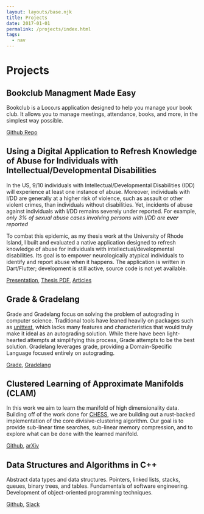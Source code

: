 ```yaml
---
layout: layouts/base.njk
title: Projects
date: 2017-01-01
permalink: /projects/index.html
tags:
  - nav
---
```

# Projects

## Bookclub Managment Made Easy

Bookclub is a Loco.rs application designed to help you manage your book club.
It allows you to manage meetings, attendance, books, and more, in the simplest way possible.

[Github Repo](https://github.com/thoward27/bookclub)


## Using a Digital Application to Refresh Knowledge of Abuse for Individuals with Intellectual/Developmental Disabilities

In the US, 9/10 individuals with Intellectual/Developmental Disabilities (IDD) will experience at least one instance of abuse.
Moreover, individuals with I/DD are generally at a higher risk of violence, such as assault or other violent crimes, than individuals without disabilities.
Yet, incidents of abuse against individuals with I/DD remains severely under reported.
For example, *only 3\% of sexual abuse cases involving persons with I/DD are **ever** reported*

To combat this epidemic, as my thesis work at the University of Rhode Island, I built and evaluated a native application designed to refresh knowledge of abuse for individuals with intellectual/developmental disabilities.
Its goal is to empower neurologically atypical individuals to identify and report abuse when it happens.
The application is written in Dart/Flutter; development is still active, source code is not yet available.

[Presentation](https://thoward27.github.io/thesis-presentation/),
[Thesis PDF](/static/thesis.pdf),
[Articles](/tags/thesis/)


## Grade & Gradelang

Grade and Gradelang focus on solving the problem of autograding in computer science.
Traditional tools have leaned heavily on packages such as [unittest](https://docs.python.org/3/library/unittest.html), which lacks many features and characteristics that would truly make it ideal as an autograding solution.
While there have been light-hearted attempts at simplifying this process, Grade attempts to be the best solution.
Gradelang leverages grade, providing a Domain-Specific Language focused entirely on autograding.

[Grade](https://github.com/thoward27/grade),
[Gradelang](https://github.com/thoward27/gradelang)

## Clustered Learning of Approximate Manifolds (CLAM)

In this work we aim to learn the manifold of high dimensionality data.
Building off of the work done for [CHESS](https://github.com/nishaq503/CHESS), we are building out a rust-backed implementation of the core divisive-clustering algorithm.
Our goal is to provide sub-linear time searches, sub-linear memory compression, and to explore what can be done with the learned manifold.

[Github](https://github.com/URI-ABD/clam),
[arXiv](https://arxiv.org/abs/2103.11774)

## Data Structures and Algorithms in C++

Abstract data types and data structures.
Pointers, linked lists, stacks, queues, binary trees, and tables.
Fundamentals of software engineering.
Development of object-oriented programming techniques.

[Github](https://github.com/thoward27/algorithms),
[Slack](https://csc212.slack.com/)
